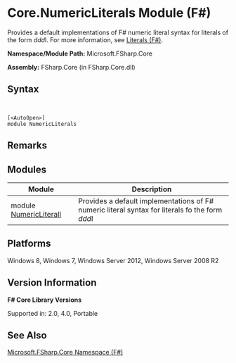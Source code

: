 # Core.NumericLiterals Module (F#)

Provides a default implementations of F# numeric literal syntax for literals of the form *ddd*I. For more information, see [Literals &#40;F&#35;&#41;](Literals+%28FSharp%29.md).

**Namespace/Module Path:** Microsoft.FSharp.Core

**Assembly:** FSharp.Core (in FSharp.Core.dll)


## Syntax


```


[<AutoOpen>]
module NumericLiterals

```



## Remarks

## Modules


|Module|Description|
|------|-----------|
|module [NumericLiteralI](http://msdn.microsoft.com/en-us/library/b9a8f507-395a-471f-b045-3f32cce57c15)|Provides a default implementations of F# numeric literal syntax for literals fo the form *ddd*I|

## Platforms
Windows 8, Windows 7, Windows Server 2012, Windows Server 2008 R2


## Version Information
**F# Core Library Versions**

Supported in: 2.0, 4.0, Portable




## See Also
[Microsoft.FSharp.Core Namespace &#40;F&#35;&#41;](Microsoft.FSharp.Core+Namespace+%28FSharp%29.md)


